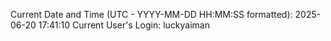 Current Date and Time (UTC - YYYY-MM-DD HH:MM:SS formatted): 2025-06-20 17:41:10
Current User's Login: luckyaiman
